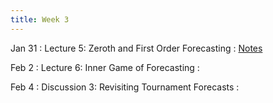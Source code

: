 ```yaml
---
title: Week 3
---
```


Jan 31
: Lecture 5: Zeroth and First Order Forecasting
    : [Notes](/lectures/lec5-zeroth-first)

Feb 2
: Lecture 6: Inner Game of Forecasting
    :  

Feb 4
: Discussion 3: Revisiting Tournament Forecasts
    :   
